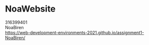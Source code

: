 # NoaWebsite

316399401 <br/>
NoaBiren <br/>
https://web-development-environments-2021.github.io/assignment1-NoaBiren/
